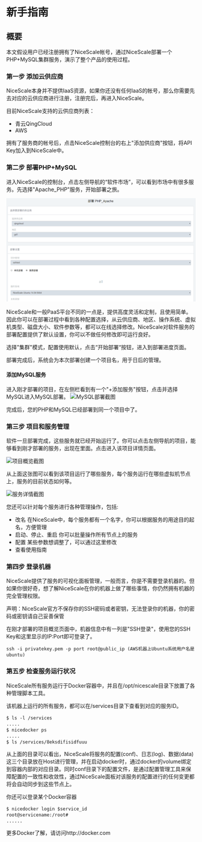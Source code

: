 # 新手指南
## 概要
本文假设用户已经注册拥有了NiceScale帐号，通过NiceScale部署一个PHP+MySQL集群服务，演示了整个产品的使用过程。

### 第一步 添加云供应商
NiceScale本身并不提供IaaS资源，如果你还没有任何IaaS的帐号，那么你需要先去对应的云供应商进行注册，注册完后，再进入NiceScale。

目前NiceScale支持的云供应商列表：

- 青云QingCloud
- AWS

拥有了服务商的帐号后，点击NiceScale控制台的右上"添加供应商"按钮，将API Key加入到NiceScale中。

### 第二步 部署PHP+MySQL
进入NiceScale的控制台，点击左侧导航的“软件市场”，可以看到市场中有很多服务。先选择"Apache_PHP"服务，开始部署之旅。

![PHP在NiceScale中的部署截图](/assets/Apache_PHP_deploy.png "PHP5 Deploy")

NiceScale和一般PaaS平台不同的一点是，提供高度灵活和定制，且使用简单。因此你可以在部署过程中看到各种配置选择，从云供应商、地区、操作系统、虚拟机类型、磁盘大小、软件参数等，都可以在线选择修改。NiceScale对软件服务的部署配置提供了默认设置，你可以不做任何修改即可运行良好。

选择"集群"模式，配置使用默认，点击“开始部署“按钮，进入到部署进度页面。

部署完成后，系统会为本次部署创建一个项目名，用于日后的管理。

#### 添加MySQL服务
进入刚才部署的项目，在左侧栏看到有一个"+添加服务"按钮，点击并选择MySQL进入MySQL部署。
![MySQL部署截图](/assets/MySQL_deploy.png "MySQL Deploy")

完成后，您的PHP和MySQL已经部署到同一个项目中了。

### 第三步 项目和服务管理
软件一旦部署完成，这些服务就已经开始运行了。你可以点击左侧导航的项目，能够看到刚才部署的服务，出现在里面。点击进入该项目详情页面。

![项目概览截图](/assets/prj_overview.png "Project Overview")

从上面这张图可以看到该项目运行了哪些服务，每个服务运行在哪些虚拟机节点上，服务的目前状态如何等。

![服务详情截图](/assets/svc_detail.png "Service Detail")

您还可以针对每个服务进行各种管理操作，包括:

- 改名  在NiceScale中，每个服务都有一个名字，你可以根据服务的用途目的起名，方便管理
- 启动、停止、重启  你可以批量操作所有节点上的服务
- 配置  某些参数想调整了，可以通过这里修改
- 查看使用指南

### 第四步 登录机器
NiceScale提供了服务的可视化面板管理，一般而言，你是不需要登录机器的。但如果你很好奇，想了解NiceScale在你的机器上做了哪些事情，你仍然拥有机器的完全管理权限。

声明：NiceScale官方不保存你的SSH密码或者密钥，无法登录你的机器，你的密码或密钥请自己妥善保管

在刚才部署的项目概览页面中，机器信息中有一列是"SSH登录"，使用您的SSH Key和这里显示的IP:Port即可登录了。

```
ssh -i privatekey.pem -p port root@public_ip (AWS机器上Ubuntu系统用户名是ubuntu)
```

### 第五步 检查服务运行状况
NiceScale所有服务运行于Docker容器中，并且在/opt/nicescale目录下放置了各种管理脚本工具。

该机器上运行的所有服务，都可以在/services目录下查看到对应的服务ID。

```
$ ls -l /services
.....
$ nicedocker ps
.....
$ ls /services/8eksdifisidfuuu
```

从上面的目录可以看出，NiceScale将服务的配置(conf)、日志(log)、数据(data)这三个目录放在Host进行管理，并在启动docker时，通过docker的volume绑定到容器内部的对应目录。同时conf目录下的配置文件，是通过配置管理工具来保障配置的一致性和收敛性，通过NiceScale面板对该服务的配置进行的任何变更都将会自动同步到这些节点上。

你还可以登录某个Docker容器

```
$ nicedocker login $service_id
root@servicename:/root# 
......
```

更多Docker了解，请访问http://docker.com

